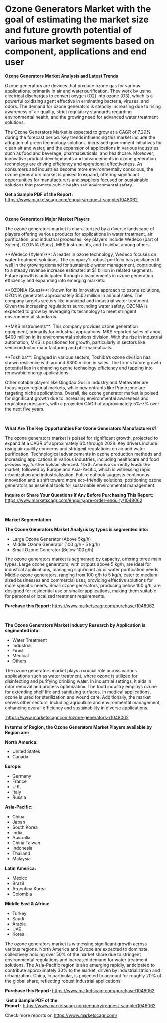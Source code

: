 <p><h1>Ozone Generators Market with the goal of estimating the market size and future growth potential of various market segments based on component, applications and end user</h1></p><p><strong>Ozone Generators Market Analysis and Latest Trends</strong></p>
<p><p>Ozone generators are devices that produce ozone gas for various applications, primarily in air and water purification. They work by using electrical discharges to convert oxygen (O2) into ozone (O3), which is a powerful oxidizing agent effective in eliminating bacteria, viruses, and odors. The demand for ozone generators is steadily increasing due to rising awareness of air quality, strict regulatory standards regarding environmental health, and the growing need for advanced water treatment solutions.</p><p>The Ozone Generators Market is expected to grow at a CAGR of 7.20% during the forecast period. Key trends influencing this market include the adoption of green technology solutions, increased government initiatives for clean air and water, and the expansion of applications in various industries such as food and beverage, pharmaceuticals, and healthcare. Moreover, innovative product developments and advancements in ozone generation technology are driving efficiency and operational effectiveness. As consumers and industries become more environmentally conscious, the ozone generators market is poised to expand, offering significant opportunities for manufacturers and suppliers focused on sustainable solutions that promote public health and environmental safety.</p></p>
<p><strong>Get a Sample PDF of the Report:&nbsp;</strong> <a href="https://www.marketscagr.com/enquiry/request-sample/1048062?utm_campaign=3562&utm_medium=2&utm_source=Github&utm_content=ia&utm_term=08042025&utm_id=ozone-generators">https://www.marketscagr.com/enquiry/request-sample/1048062</a></p>
<p>&nbsp;</p>
<p><strong>Ozone Generators Major Market Players</strong></p>
<p><p>The ozone generators market is characterized by a diverse landscape of players offering various products for applications in water treatment, air purification, and industrial processes. Key players include Wedeco (part of Xylem), OZONIA (Suez), MKS Instruments, and Toshiba, among others.</p><p>**Wedeco (Xylem)**: A leader in ozone technology, Wedeco focuses on water treatment solutions. The company's robust portfolio has positioned it well in the growing demand for sustainable water management, contributing to a steady revenue increase estimated at $1 billion in related segments. Future growth is anticipated through advancements in ozone generation efficiency and expanding into emerging markets.</p><p>**OZONIA (Suez)**: Known for its innovative approach to ozone solutions, OZONIA generates approximately $500 million in annual sales. The company targets sectors like municipal and industrial water treatment. Given the increasing regulations surrounding water safety, OZONIA is expected to grow by leveraging its technology to meet stringent environmental standards.</p><p>**MKS Instruments**: This company provides ozone generation equipment, primarily for industrial applications. MKS reported sales of about $400 million in its environmental solutions division. With the rise in industrial automation, MKS is positioned for growth, particularly in sectors like semiconductor manufacturing and pharmaceuticals.</p><p>**Toshiba**: Engaged in various sectors, Toshiba’s ozone division has shown resilience with around $300 million in sales. The firm's future growth potential lies in enhancing ozone technology efficiency and tapping into renewable energy applications.</p><p>Other notable players like Qingdao Guolin Industry and Metawater are focusing on regional markets, while new entrants like Primozone are targeting niche applications. Overall, the ozone generator market is poised for significant growth due to increasing environmental awareness and regulatory pressures, with a projected CAGR of approximately 5%-7% over the next five years.</p></p>
<p>&nbsp;</p>
<p><strong>What Are The Key Opportunities For Ozone Generators Manufacturers?</strong></p>
<p><p>The ozone generators market is poised for significant growth, projected to expand at a CAGR of approximately 6% through 2028. Key drivers include rising air quality concerns and stringent regulations on air and water purification. Technological advancements in ozone production methods and increasing applications in various industries, including healthcare and food processing, further bolster demand. North America currently leads the market, followed by Europe and Asia-Pacific, which is witnessing rapid urbanization and industrialization. Future outlook suggests continuous innovation and a shift toward more eco-friendly solutions, positioning ozone generators as essential tools for sustainable environmental management.</p></p>
<p><strong>Inquire or Share Your Questions If Any Before Purchasing This Report:</strong> <a href="https://www.marketscagr.com/enquiry/pre-order-enquiry/1048062?utm_campaign=3562&utm_medium=2&utm_source=Github&utm_content=ia&utm_term=08042025&utm_id=ozone-generators">https://www.marketscagr.com/enquiry/pre-order-enquiry/1048062</a></p>
<p>&nbsp;</p>
<p><strong>Market Segmentation</strong></p>
<p><strong>The Ozone Generators Market Analysis by types is segmented into:</strong></p>
<p><ul><li>Large Ozone Generator (Above 5kg/h)</li><li>Middle Ozone Generator (100 g/h – 5 kg/h)</li><li>Small Ozone Generator (Below 100 g/h)</li></ul></p>
<p><p>The ozone generators market is segmented by capacity, offering three main types. Large ozone generators, with outputs above 5 kg/h, are ideal for industrial applications, managing significant air or water purification needs. Middle ozone generators, ranging from 100 g/h to 5 kg/h, cater to medium-sized businesses and commercial uses, providing effective solutions for more specific needs. Small ozone generators, producing below 100 g/h, are designed for residential use or smaller applications, making them suitable for personal or localized treatment requirements.</p></p>
<p><strong>Purchase this Report:&nbsp;</strong><a href="https://www.marketscagr.com/purchase/1048062?utm_campaign=3562&utm_medium=2&utm_source=Github&utm_content=ia&utm_term=08042025&utm_id=ozone-generators">https://www.marketscagr.com/purchase/1048062</a></p>
<p>&nbsp;</p>
<p><strong>The Ozone Generators Market Industry Research by Application is segmented into:</strong></p>
<p><ul><li>Water Treatment</li><li>Industrial</li><li>Food</li><li>Medical</li><li>Others</li></ul></p>
<p><p>The ozone generators market plays a crucial role across various applications such as water treatment, where ozone is utilized for disinfecting and purifying drinking water. In industrial settings, it aids in odor removal and process optimization. The food industry employs ozone for extending shelf life and sanitizing surfaces. In medical applications, ozone is used for sterilization and wound care. Additionally, the market serves other sectors, including agriculture and environmental management, enhancing overall efficiency and sustainability in diverse applications.</p></p>
<p><a href="https://www.marketscagr.com/ozone-generators-r1048062?utm_campaign=3562&utm_medium=2&utm_source=Github&utm_content=ia&utm_term=08042025&utm_id=ozone-generators">&nbsp;https://www.marketscagr.com/ozone-generators-r1048062</a></p>
<p><strong>In terms of Region, the Ozone Generators Market Players available by Region are:</strong></p>
<p>
    <p> <strong> North America: </strong>
        <ul>
            <li>United States</li>
            <li>Canada</li>
        </ul>
        </p> 
    <p> <strong> Europe: </strong>
        <ul>
            <li>Germany</li>
            <li>France</li>
            <li>U.K.</li>
            <li>Italy</li>
            <li>Russia</li>
        </ul>
        </p> 
    <p> <strong> Asia-Pacific: </strong>
        <ul>
            <li>China</li>
            <li>Japan</li>
            <li>South Korea</li>
            <li>India</li>
            <li>Australia</li>
            <li>China Taiwan</li>
            <li>Indonesia</li>
            <li>Thailand</li>
            <li>Malaysia</li>
        </ul>
        </p> 
    <p> <strong> Latin America: </strong>
        <ul>
            <li>Mexico</li>
            <li>Brazil</li>
            <li>Argentina Korea</li>
            <li>Colombia</li>
        </ul>
        </p> 
    <p> <strong> Middle East & Africa: </strong>
        <ul>
            <li>Turkey</li>
            <li>Saudi</li>
            <li>Arabia</li>
            <li>UAE</li>
            <li>Korea</li>
        </ul>
    </p>
    </p>
<p><p>The ozone generators market is witnessing significant growth across various regions. North America and Europe are expected to dominate, collectively holding over 50% of the market share due to stringent environmental regulations and increased demand for water treatment solutions. The Asia-Pacific region is also emerging rapidly, anticipated to contribute approximately 30% to the market, driven by industrialization and urbanization. China, in particular, is projected to account for roughly 20% of the global share, reflecting robust industrial applications.</p></p>
<p><strong>Purchase this Report: </strong><a href="https://www.marketscagr.com/purchase/1048062?utm_campaign=3562&utm_medium=2&utm_source=Github&utm_content=ia&utm_term=08042025&utm_id=ozone-generators">https://www.marketscagr.com/purchase/1048062</a></p>
<p>&nbsp;<strong>Get a Sample PDF of the Report:&nbsp;&nbsp;</strong><a href="https://www.marketscagr.com/enquiry/request-sample/1048062?utm_campaign=3562&utm_medium=2&utm_source=Github&utm_content=ia&utm_term=08042025&utm_id=ozone-generators">https://www.marketscagr.com/enquiry/request-sample/1048062</a></p>
<p><strong></strong></p>
<p>Check more reports on <a href="https://www.marketscagr.com/?utm_campaign=3562&utm_medium=2&utm_source=Github&utm_content=ia&utm_term=08042025&utm_id=ozone-generators">https://www.marketscagr.com/</a></p>